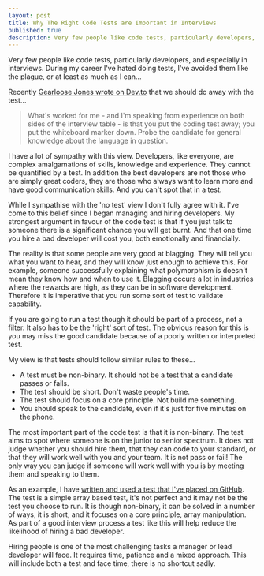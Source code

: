 ```yaml
---
layout: post
title: Why The Right Code Tests are Important in Interviews
published: true
description: Very few people like code tests, particularly developers, and especially in interviews
---
```

Very few people like code tests, particularly developers, and especially in interviews. During my career I've hated doing tests, I've avoided them like the plague, or at least as much as I can...

Recently [Gearloose Jones wrote on Dev.to](https://dev.to/gearloosejones/the-engineering-interview-is-broken) that we should do away with the test...

> What's worked for me - and I'm speaking from experience on both sides of the interview table - is that you put the coding test away; you put the whiteboard marker down. Probe the candidate for general knowledge about the language in question.

I have a lot of sympathy with this view. Developers, like everyone, are complex amalgamations of skills, knowledge and experience. They cannot be quantified by a test. In addition the best developers are not those who are simply great coders, they are those who always want to learn more and have good communication skills. And you can't spot that in a test.

While I sympathise with the 'no test' view I don't fully agree with it. I've come to this belief since I began managing and hiring developers. My strongest argument in favour of the code test is that if you just talk to someone there is a significant chance you will get burnt. And that one time you hire a bad developer will cost you, both emotionally and financially.

The reality is that some people are very good at blagging. They will tell you what you want to hear, and they will know just enough to achieve this. For example, someone successfully explaining what polymorphism is doesn't mean they know how and when to use it. Blagging occurs a lot in industries where the rewards are high, as they can be in software development. Therefore it is imperative that you run some sort of test to validate capability.

If you are going to run a test though it should be part of a process, not a filter. It also has to be the 'right' sort of test. The obvious reason for this is you may miss the good candidate because of a poorly written or interpreted test.

My view is that tests should follow similar rules to these...

- A test must be non-binary. It should not be a test that a candidate passes or fails.
- The test should be short. Don't waste people's time.
- The test should focus on a core principle. Not build me something.
- You should speak to the candidate, even if it's just for five minutes on the phone.

The most important part of the code test is that it is non-binary. The test aims to spot where someone is on the junior to senior spectrum. It does not judge whether you should hire them, that they can code to your standard, or that they will work well with you and your team. It is not pass or fail! The only way you can judge if someone will work well with you is by meeting them and speaking to them.

As an example, I have [written and used a test that I've placed on GitHub](https://github.com/RobDWaller/ReallySimpleArrayTest). The test is a simple array based test, it's not perfect and it may not be the test you choose to run. It is though non-binary, it can be solved in a number of ways, it is short, and it focuses on a core principle, array manipulation. As part of a good interview process a test like this will help reduce the likelihood of hiring a bad developer.

Hiring people is one of the most challenging tasks a manager or lead developer will face. It requires time, patience and a mixed approach. This will include both a test and face time, there is no shortcut sadly.
